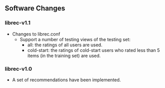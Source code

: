 ## Software Changes 

### librec-v1.1

* Changes to librec.conf
    * Support a number of testing views of the testing set:
        * all: the ratings of all users are used. 
        * cold-start: the ratings of cold-start users who rated less than 5 items (in the training set) are used.

### librec-v1.0

* A set of recommendations have been implemented. 

